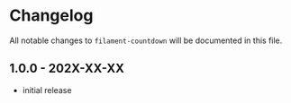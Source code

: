 # Changelog

All notable changes to `filament-countdown` will be documented in this file.

## 1.0.0 - 202X-XX-XX

- initial release
